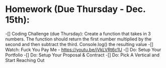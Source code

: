 # Homework (Due Thursday - Dec. 15th):

-[] Coding Challenge (due Thursday):
Create a function that takes in 3 numbers. The function should return the first number multiplied by the second and then subtract the third. Console.log() the resulting value
-[] Watch: Fuck You Pay Me - https://youtu.be/jVkLVRt6c1U
-[] Do: Setup Your Portfolio
-[] Do: Setup Your Proposal & Contract
-[] Do: Pick A Vertical and Start Reaching Out
